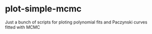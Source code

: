 # plot-simple-mcmc
Just a bunch of scripts for ploting polynomial fits and Paczynski curves fitted with MCMC
